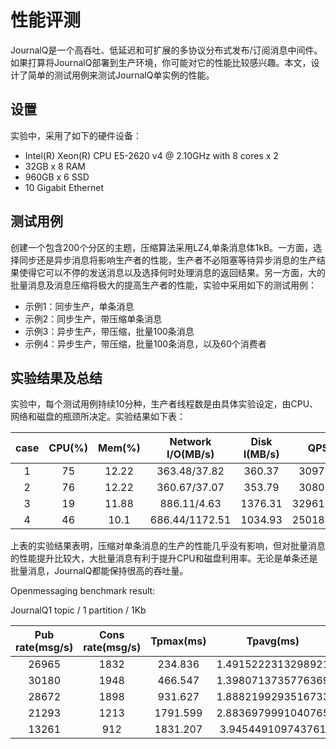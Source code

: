 # 性能评测

JournalQ是一个高吞吐、低延迟和可扩展的多协议分布式发布/订阅消息中间件。如果打算将JournalQ部署到生产环境，你可能对它的性能比较感兴趣。本文，设计了简单的测试用例来测试JournalQ单实例的性能。


## 设置

实验中，采用了如下的硬件设备：

* Intel(R) Xeon(R) CPU E5-2620 v4 @ 2.10GHz with 8 cores x 2
* 32GB x 8 RAM
* 960GB x 6 SSD  
* 10 Gigabit Ethernet


## 测试用例

创建一个包含200个分区的主题，压缩算法采用LZ4,单条消息体1kB。一方面，选择同步还是异步消息将影响生产者的性能，生产者不必阻塞等待异步消息的生产结果使得它可以不停的发送消息以及选择何时处理消息的返回结果。另一方面，大的批量消息及消息压缩将极大的提高生产者的性能，实验中采用如下的测试用例：

* 示例1：同步生产，单条消息
* 示例2：同步生产，带压缩单条消息
* 示例3：异步生产，带压缩，批量100条消息
* 示例4：异步生产，带压缩，批量100条消息，以及60个消费者


## 实验结果及总结

实验中，每个测试用例持续10分种，生产者线程数是由具体实验设定，由CPU、网络和磁盘的瓶颈所决定。实验结果如下表：

| case | CPU(%) |Mem(%)| Network I/O(MB/s) | Disk I(MB/s)|QPS|
| :----:| :----: |:----:|:----:|:----:|:----:|
|1 | 75 |12.22 |363.48/37.82|360.37 |309763|  
|2 | 76 |12.22 |360.67/37.07|353.79 |308037|   
|3 | 19 |11.88 |886.11/4.63 |1376.31|32961776|
|4 | 46 |10.1|686.44/1172.51|1034.93|25018477|

上表的实验结果表明，压缩对单条消息的生产的性能几乎没有影响，但对批量消息的性能提升比较大，大批量消息有利于提升CPU和磁盘利用率。无论是单条还是批量消息，JournalQ都能保持很高的吞吐量。

Openmessaging benchmark result:

JournalQ1 topic / 1 partition / 1Kb

|Pub rate(msg/s)|Cons rate(msg/s)|Tpmax(ms)|Tpavg(ms)|Tp50(ms)|Tp75(ms)|Tp99(ms)|Tp999(ms)|Tp999(ms)|
|:---:|:---:|:---:|:---:|:---:|:---:|:---:|:---:|:---:|
|26965|1832|234.836|1.4915222313298921|0.604|1.857|4.215|9.66|109.168|233.976|
|30180|1948|466.547|1.3980713735776369|0.528|1.709|3.904|8.523|14.892|465.031|
|28672|1898|931.627|1.8882199293516733|0.602|1.694|3.902|8.708|226.946|931.183|
|21293|1213|1791.599|2.8836979991040765|0.512|1.694|4.204|11.113|396.297|1790.999|
|13261|912|1831.207|3.945449109743761|1.427|3.505|9.076|14.459|576.227|1830.511|
